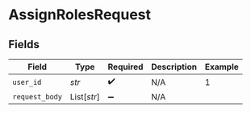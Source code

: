 # AssignRolesRequest


## Fields

| Field              | Type               | Required           | Description        | Example            |
| ------------------ | ------------------ | ------------------ | ------------------ | ------------------ |
| `user_id`          | *str*              | :heavy_check_mark: | N/A                | 1                  |
| `request_body`     | List[*str*]        | :heavy_minus_sign: | N/A                |                    |